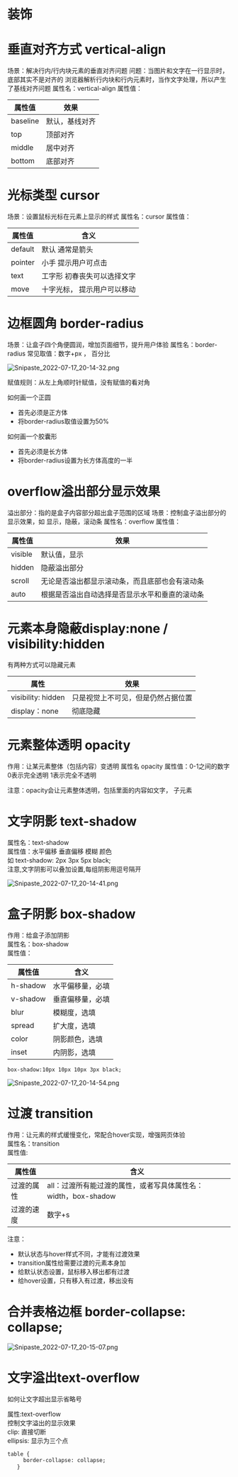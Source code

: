 # 装饰

# 垂直对齐方式 vertical-align

场景：解决行内/行内块元素的垂直对齐问题 问题：当图片和文字在一行显示时，底部其实不是对齐的 浏览器解析行内块和行内元素时，当作文字处理，所以产生了基线对齐问题 属性名：vertical-align 属性值：

|属性值|效果|
| ----------| ----------------|
|baseline|默认，基线对齐|
|top|顶部对齐|
|middle|居中对齐|
|bottom|底部对齐|

# 光标类型 cursor

场景：设置鼠标光标在元素上显示的样式 属性名：cursor 属性值：

|属性值|含义|
| ---------| -----------------------------|
|default|默认 通常是箭头|
|pointer|小手 提示用户可点击|
|text|工字形 初春丧失可以选择文字|
|move|十字光标， 提示用户可以移动|

# 边框圆角 border-radius

场景：让盒子四个角便圆润，增加页面细节，提升用户体验 属性名：border-radius 常见取值：数字+px ， 百分比

![Snipaste_2022-07-17_20-14-32.png](assets/Snipaste_2022-07-17_20-14-32-20220717201435-4utxpn4.png)

赋值规则：从左上角顺时针赋值，没有赋值的看对角

如何画一个正圆

* 首先必须是正方体
* 将border-radius取值设置为50%

如何画一个胶囊形

* 首先必须是长方体
* 将border-radius设置为长方体高度的一半

# overflow溢出部分显示效果

溢出部分：指的是盒子内容部分超出盒子范围的区域 场景：控制盒子溢出部分的显示效果，如 显示，隐蔽，滚动条 属性名：overflow 属性值：

|属性值|效果|
| ---------| ------------------------------------------------|
|visible|默认值，显示|
|hidden|隐蔽溢出部分|
|scroll|无论是否溢出都显示滚动条，而且底部也会有滚动条|
|auto|根据是否溢出自动选择是否显示水平和垂直的滚动条|

# 元素本身隐蔽display:none / visibility:hidden

有两种方式可以隐藏元素

|属性|效果|
| --------------------| ------------------------------------|
|visibility: hidden|只是视觉上不可见，但是仍然占据位置|
|display：none|彻底隐藏|

# 元素整体透明 opacity

作用：让某元素整体（包括内容）变透明 属性名 opacity 属性值：0-1之间的数字 0表示完全透明 1表示完全不透明

注意：opacity会让元素整体透明，包括里面的内容如文字， 子元素

# 文字阴影 text-shadow

属性名：text-shadow  
属性值：水平偏移 垂直偏移 模糊 颜色  
如         text-shadow:   2px 3px 5px black;  
注意,文字阴影可以叠加设置,每组阴影用逗号隔开

![Snipaste_2022-07-17_20-14-41.png](assets/Snipaste_2022-07-17_20-14-41-20220717201446-p83rt5e.png)

# 盒子阴影 box-shadow

作用：给盒子添加阴影  
属性名：box-shadow  
属性值：

|属性值|含义|
| ----------| ------------------|
|h-shadow|水平偏移量，必填|
|v-shadow|垂直偏移量，必填|
|blur|模糊度，选填|
|spread|扩大度，选填|
|color|阴影颜色，选填|
|inset|内阴影，选填|

```text
box-shadow:10px 10px 10px 3px black;

```

![Snipaste_2022-07-17_20-14-54.png](assets/Snipaste_2022-07-17_20-14-54-20220717201458-amal7n3.png)

# 过渡 transition

作用：让元素的样式缓慢变化，常配合hover实现，增强网页体验  
属性名：transition  
属性值:

|属性值|含义|
| ------------| ----------------------------------------------------------------|
|过渡的属性|all：过渡所有能过渡的属性，或者写具体属性名：width，box-shadow|
|过渡的速度|数字+s|

注意：

* 默认状态与hover样式不同，才能有过渡效果
* transition属性给需要过渡的元素本身加
* 给默认状态设置，鼠标移入移出都有过渡
* 给hover设置，只有移入有过渡，移出没有

# 合并表格边框 border-collapse: collapse;

![Snipaste_2022-07-17_20-15-07.png](assets/Snipaste_2022-07-17_20-15-07-20220717201510-3kla7l2.png)

# 文字溢出text-overflow

如何让文字超出显示省略号

属性:text-overflow  
控制文字溢出的显示效果  
clip: 直接切断  
ellipsis: 显示为三个点

```HTML
table {
     border-collapse: collapse;
   }
```

